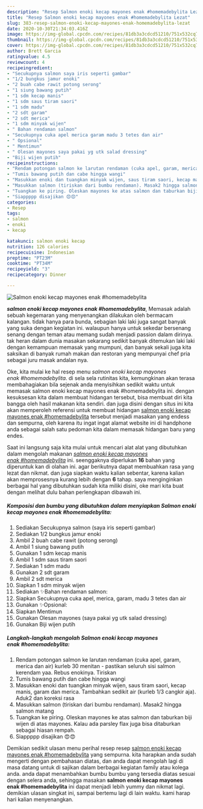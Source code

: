 ```yaml
---
description: "Resep Salmon enoki kecap mayones enak #homemadebylita Lezat"
title: "Resep Salmon enoki kecap mayones enak #homemadebylita Lezat"
slug: 383-resep-salmon-enoki-kecap-mayones-enak-homemadebylita-lezat
date: 2020-10-30T21:34:03.416Z
image: https://img-global.cpcdn.com/recipes/81db3a3cdcd51210/751x532cq70/salmon-enoki-kecap-mayones-enak-homemadebylita-foto-resep-utama.jpg
thumbnail: https://img-global.cpcdn.com/recipes/81db3a3cdcd51210/751x532cq70/salmon-enoki-kecap-mayones-enak-homemadebylita-foto-resep-utama.jpg
cover: https://img-global.cpcdn.com/recipes/81db3a3cdcd51210/751x532cq70/salmon-enoki-kecap-mayones-enak-homemadebylita-foto-resep-utama.jpg
author: Brett Garcia
ratingvalue: 4.5
reviewcount: 4
recipeingredient:
- "Secukupnya salmon saya iris seperti gambar"
- "1/2 bungkus jamur enoki"
- "2 buah cabe rawit potong serong"
- "1 siung bawang putih"
- "1 sdm kecap manis"
- "1 sdm saus tiram saori"
- "1 sdm madu"
- "2 sdt garam"
- "2 sdt merica"
- "1 sdm minyak wijen"
- " Bahan rendaman salmon"
- "Secukupnya cuka apel merica garam madu 3 tetes dan air"
- " Opsional"
- " Mentimun"
- " Olesan mayones saya pakai yg utk salad dressing"
- "Biji wijen putih"
recipeinstructions:
- "Rendam potongan salmon ke larutan rendaman (cuka apel, garam, merica dan air) kurleb 30 menitan - pastikan seluruh sisi salmon kerendam yaa. Rebus enokinya. Tiriskan"
- "Tumis bawang putih dan cabe hingga wangi"
- "Masukkan enoki dan tuangkan minyak wijen, saus tiram saori, kecap manis, garam dan merica. Tambahkan sedikit air (kurleb 1/3 cangkir aja). Aduk2 dan koreksi rasa"
- "Masukkan salmon (tiriskan dari bumbu rendaman). Masak2 hingga salmon matang"
- "Tuangkan ke piring. Oleskan mayones ke atas salmon dan taburkan biji wijen di atas mayones. Kalau ada parsley flax juga bisa ditaburkan sebagai hiasan rempah."
- "Siappppp disajikan 😍😍"
categories:
- Resep
tags:
- salmon
- enoki
- kecap

katakunci: salmon enoki kecap 
nutrition: 126 calories
recipecuisine: Indonesian
preptime: "PT23M"
cooktime: "PT34M"
recipeyield: "3"
recipecategory: Dinner

---
```



![Salmon enoki kecap mayones enak #homemadebylita](https://img-global.cpcdn.com/recipes/81db3a3cdcd51210/751x532cq70/salmon-enoki-kecap-mayones-enak-homemadebylita-foto-resep-utama.jpg)

<b><i>salmon enoki kecap mayones enak #homemadebylita</i></b>, Memasak adalah sebuah kegemaran yang menyenangkan dilakukan oleh bermacam kalangan. tidak hanya para bunda, sebagian laki laki juga sangat banyak yang suka dengan kegiatan ini. walaupun hanya untuk sekedar bersenang senang dengan teman atau memang sudah menjadi passion dalam dirinya. tak heran dalam dunia masakan sekarang sedikit banyak ditemukan laki laki dengan kemampuan memasak yang mumpuni, dan banyak sekali juga kita saksikan di banyak rumah makan dan restoran yang mempunyai chef pria sebagai juru masak andalan nya.



Oke, kita mulai ke hal resep menu <i>salmon enoki kecap mayones enak #homemadebylita</i>. di sela sela rutinitas kita, kemungkinan akan terasa membahagiakan bila sejenak anda menyisihkan sedikit waktu untuk memasak salmon enoki kecap mayones enak #homemadebylita ini. dengan kesuksesan kita dalam membuat hidangan tersebut, bisa membuat diri kita bangga oleh hasil makanan kita sendiri. dan juga disini dengan situs ini kita akan memperoleh referensi untuk membuat hidangan <u>salmon enoki kecap mayones enak #homemadebylita</u> tersebut menjadi masakan yang endess dan sempurna, oleh karena itu ingat ingat alamat website ini di handphone anda sebagai salah satu pedoman kita dalam memasak hidangan baru yang endes.


Saat ini langsung saja kita mulai untuk mencari alat alat yang dibutuhkan dalam mengolah makanan <u><i>salmon enoki kecap mayones enak #homemadebylita</i></u> ini. seenggaknya diperlukan <b>16</b> bahan yang diperuntuk kan di olahan ini. agar berikutnya dapat membuahkan rasa yang lezat dan nikmat. dan juga siapkan waktu kalian sebentar, karena kalian akan memprosesnya kurang lebih dengan <b>6</b> tahap. saya menginginkan berbagai hal yang dibutuhkan sudah kita miliki disini, oke mari kita buat dengan melihat dulu bahan perlengkapan dibawah ini.

<!--inarticleads1-->

##### Komposisi dan bumbu yang dibutuhkan dalam menyiapkan Salmon enoki kecap mayones enak #homemadebylita:

1. Sediakan Secukupnya salmon (saya iris seperti gambar)
1. Sediakan 1/2 bungkus jamur enoki
1. Ambil 2 buah cabe rawit (potong serong)
1. Ambil 1 siung bawang putih
1. Gunakan 1 sdm kecap manis
1. Ambil 1 sdm saus tiram saori
1. Sediakan 1 sdm madu
1. Gunakan 2 sdt garam
1. Ambil 2 sdt merica
1. Siapkan 1 sdm minyak wijen
1. Sediakan  ✨Bahan rendaman salmon:
1. Siapkan Secukupnya cuka apel, merica, garam, madu 3 tetes dan air
1. Gunakan  ✨Opsional:
1. Siapkan  Mentimun
1. Gunakan  Olesan mayones (saya pakai yg utk salad dressing)
1. Gunakan Biji wijen putih




<!--inarticleads2-->

##### Langkah-langkah mengolah Salmon enoki kecap mayones enak #homemadebylita:

1. Rendam potongan salmon ke larutan rendaman (cuka apel, garam, merica dan air) kurleb 30 menitan - pastikan seluruh sisi salmon kerendam yaa. Rebus enokinya. Tiriskan
1. Tumis bawang putih dan cabe hingga wangi
1. Masukkan enoki dan tuangkan minyak wijen, saus tiram saori, kecap manis, garam dan merica. Tambahkan sedikit air (kurleb 1/3 cangkir aja). Aduk2 dan koreksi rasa
1. Masukkan salmon (tiriskan dari bumbu rendaman). Masak2 hingga salmon matang
1. Tuangkan ke piring. Oleskan mayones ke atas salmon dan taburkan biji wijen di atas mayones. Kalau ada parsley flax juga bisa ditaburkan sebagai hiasan rempah.
1. Siappppp disajikan 😍😍




Demikian sedikit ulasan menu perihal resep resep <u>salmon enoki kecap mayones enak #homemadebylita</u> yang sempurna. kita harapkan anda sudah mengerti dengan pembahasan diatas, dan anda dapat mengolah lagi di masa datang untuk di sajikan dalam berbagai kegiatan family atau kolega anda. anda dapat menambahkan bumbu bumbu yang tersedia diatas sesuai dengan selera anda, sehingga masakan <b>salmon enoki kecap mayones enak #homemadebylita</b> ini dapat menjadi lebih yummy dan nikmat lagi. demikian ulasan singkat ini, sampai bertemu lagi di lain waktu. kami harap hari kalian menyenangkan.
